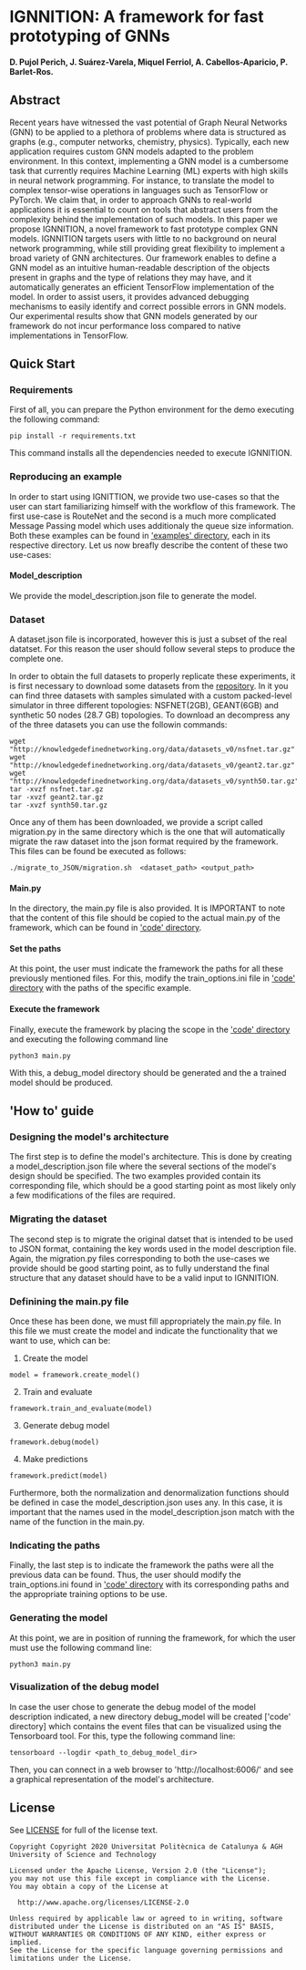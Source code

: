 # IGNNITION: A framework for fast prototyping of GNNs
#### D. Pujol Perich, J. Suárez-Varela, Miquel Ferriol, A. Cabellos-Aparicio, P. Barlet-Ros.
 
## Abstract
Recent years have witnessed the vast potential of Graph Neural Networks (GNN) to be applied to a plethora of problems where data is structured as graphs (e.g., computer networks, chemistry, physics). Typically, each new application requires custom GNN models adapted to the problem environment. In this context, implementing a GNN model is a cumbersome task that currently requires Machine Learning (ML) experts with high skills in neural network programming. For instance, to translate the model to complex tensor-wise operations in languages such as TensorFlow or PyTorch. We claim that, in order to approach GNNs to real-world applications it is essential to count on tools that abstract users from the complexity behind the implementation of such models. In this paper we propose IGNNITION, a novel framework to fast prototype complex GNN models. IGNNITION targets users with little to no background on neural network programming, while still providing great flexibility to implement a broad variety of GNN architectures. Our framework enables to define a GNN model as an intuitive human-readable description of the objects present in graphs and the type of relations they may have, and it automatically generates an efficient TensorFlow implementation of the model. In order to assist users, it provides advanced debugging mechanisms to easily identify and correct possible errors in GNN models. Our experimental results show that GNN models generated by our framework do not incur performance loss compared to native implementations in TensorFlow.
 
<!-- Add BibTex citation to paper -->
## Quick Start
### Requirements
First of all, you can prepare the Python environment for the demo executing the following command:

```
pip install -r requirements.txt
```

This command installs all the dependencies needed to execute IGNNITION.

### Reproducing an example
In order to start using IGNITTION, we provide two use-cases so that the user can start familiarizing himself with the workflow of this framework. The first use-case is RouteNet and the second is a much more complicated Message Passing model which uses additionaly the queue size information. Both these examples can be found in ['examples' directory](examples), each in its respective directory. Let us now breafly describe the content of these two use-cases:

#### Model_description
We provide the model_description.json file to generate the model.

### Dataset
A dataset.json file is incorporated, however this is just a subset of the real datatset. For this reason the user should follow several steps to produce the complete one.

In order to obtain the full datasets to properly replicate these experiments, it is first necessary to download some datasets from the [repository](https://github.com/knowledgedefinednetworking/NetworkModelingDatasets/tree/master/datasets_v0). In it you can find three datasets with samples simulated with a custom packed-level simulator in three different topologies: NSFNET(2GB), GEANT(6GB) and synthetic 50 nodes (28.7 GB) topologies. To download an decompress any of the three datasets you can use the followin commands:
```
wget "http://knowledgedefinednetworking.org/data/datasets_v0/nsfnet.tar.gz"
wget "http://knowledgedefinednetworking.org/data/datasets_v0/geant2.tar.gz"
wget "http://knowledgedefinednetworking.org/data/datasets_v0/synth50.tar.gz"
tar -xvzf nsfnet.tar.gz 
tar -xvzf geant2.tar.gz 
tar -xvzf synth50.tar.gz
```

Once any of them has been downloaded, we provide a script called migration.py in the same directory which is the one that will automatically migrate the raw dataset into the json format required by the framework. This files can be found be executed as follows:
```
./migrate_to_JSON/migration.sh  <dataset_path> <output_path>
```

#### Main.py
In the directory, the main.py file is also provided. It is IMPORTANT to note that the content of this file should be copied to the actual main.py of the framework, which can be found in ['code' directory](code).

#### Set the paths
At this point, the user must indicate the framework the paths for all these previously mentioned files. For this, modify the train_options.ini file in ['code' directory](code) with the paths of the specific example.

#### Execute the framework
Finally, execute the framework by placing the scope in the ['code' directory](code) and executing the following command line
```
python3 main.py
```

With this, a debug_model directory should be generated and the a trained model should be produced.


## 'How to' guide


### Designing the model's architecture
The first step is to define the model's architecture. This is done by creating a model_description.json file where the several sections of the model's design should be specified. The two examples provided contain its corresponding file, which should be a good starting point as most likely only a few modifications of the files are required.

### Migrating the dataset
The second step is to migrate the original datset that is intended to be used to JSON format, containing the key words used in the model description file. Again, the migration.py files corresponding to both the use-cases we provide should be good starting point, as to fully understand the final structure that any dataset should have to be a valid input to IGNNITION.

### Definining the main.py file
Once these has been done, we must fill appropriately the main.py file. In this file we must create the model and indicate the functionality that we want to use, which can be:

1) Create the model
```
model = framework.create_model()
```
2) Train and evaluate
```
framework.train_and_evaluate(model)
```

3) Generate debug model
```
framework.debug(model)
```
4) Make predictions
```
framework.predict(model)
```

Furthermore, both the normalization and denormalization functions should be defined in case the model_description.json uses any. In this case, it is important that the names used in the model_description.json match with the name of the function in the main.py.

### Indicating the paths
Finally, the last step is to indicate the framework the paths were all the  previous data can be found. Thus, the user should modify the train_options.ini found in ['code' directory](code) with its corresponding paths and the appropriate training options to be use.

### Generating the model
At this point, we are in position of running the framework, for which the user must use the following command line:

```
python3 main.py
```

### Visualization of the debug model

In case the user chose to generate the debug model of the model description indicated, a new directory debug_model will be created ['code' directory] which contains the event files that can be visualized using the Tensorboard tool. For this, type the following command line:
```
tensorboard --logdir <path_to_debug_model_dir>
```

Then, you can connect in a web browser to 'http://localhost:6006/' and see a graphical representation of the model's architecture.


## License
See [LICENSE](LICENSE) for full of the license text.
```
Copyright Copyright 2020 Universitat Politècnica de Catalunya & AGH University of Science and Technology

Licensed under the Apache License, Version 2.0 (the "License");
you may not use this file except in compliance with the License.
You may obtain a copy of the License at

  http://www.apache.org/licenses/LICENSE-2.0

Unless required by applicable law or agreed to in writing, software
distributed under the License is distributed on an "AS IS" BASIS,
WITHOUT WARRANTIES OR CONDITIONS OF ANY KIND, either express or implied.
See the License for the specific language governing permissions and
limitations under the License.
```
